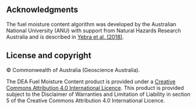 ## Acknowledgments
The fuel moisture content algorithm was developed by the Australian National University (ANU) with support from Natural Hazards Research Australia and is described in [Yebra et al. (2018)](https://doi.org/10.1016/j.rse.2018.04.053).  

## License and copyright

&copy; Commonwealth of Australia (Geoscience Australia).

The DEA Fuel Moisture Content product is provided under a [Creative Commons Attribution 4.0 International Licence](http://creativecommons.org/licenses/by/4.0/legalcode). This product is provided subject to the Disclaimer of Warranties and Limitation of Liability in section 5 of the Creative Commons Attribution 4.0 International Licence.
